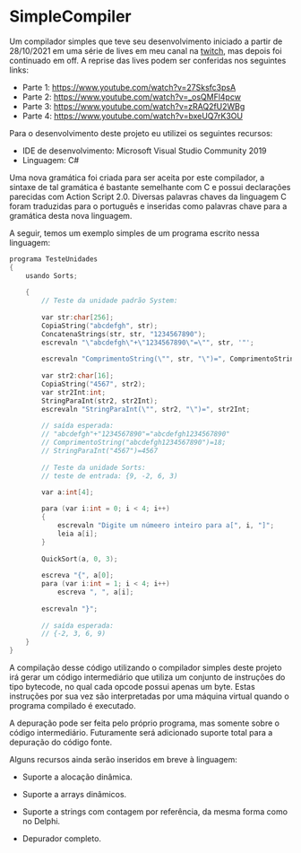 # SimpleCompiler
Um compilador simples que teve seu desenvolvimento iniciado a partir de 28/10/2021 em uma série de lives em meu canal na [twitch](https://www.twitch.tv/sharivanx), mas depois foi continuado em off. A reprise das lives podem ser conferidas nos seguintes links:

- Parte 1: https://www.youtube.com/watch?v=27Sksfc3psA
- Parte 2: https://www.youtube.com/watch?v=_osQMFl4pcw
- Parte 3: https://www.youtube.com/watch?v=zRAQ2fU2WBg
- Parte 4: https://www.youtube.com/watch?v=bxeUQ7rK3OU

Para o desenvolvimento deste projeto eu utilizei os seguintes recursos:

- IDE de desenvolvimento: Microsoft Visual Studio Community 2019
- Linguagem: C#

Uma nova gramática foi criada para ser aceita por este compilador, a sintaxe de tal gramática é bastante semelhante com C e possui declarações parecidas com Action Script 2.0. Diversas palavras chaves da linguagem C foram traduzidas para o português e inseridas como palavras chave para a gramática desta nova linguagem.

A seguir, temos um exemplo simples de um programa escrito nessa linguagem:

```c++
programa TesteUnidades
{
	usando Sorts;
	
	{
		// Teste da unidade padrão System:
		
		var str:char[256];
		CopiaString("abcdefgh", str);
		ConcatenaStrings(str, str, "1234567890");
		escrevaln "\"abcdefgh\"+\"1234567890\"=\"", str, '"';
		
		escrevaln "ComprimentoString(\"", str, "\")=", ComprimentoString(str);
		
		var str2:char[16];
		CopiaString("4567", str2);
		var str2Int:int;
		StringParaInt(str2, str2Int);
		escrevaln "StringParaInt(\"", str2, "\")=", str2Int;
		
		// saída esperada:
		// "abcdefgh"+"1234567890"="abcdefgh1234567890"
		// ComprimentoString("abcdefgh1234567890")=18;
		// StringParaInt("4567")=4567
		
		// Teste da unidade Sorts:
		// teste de entrada: {9, -2, 6, 3)
		
		var a:int[4];

		para (var i:int = 0; i < 4; i++)
		{
			escrevaln "Digite um númeero inteiro para a[", i, "]";
			leia a[i];
		}
		
		QuickSort(a, 0, 3);
		
		escreva "{", a[0];
		para (var i:int = 1; i < 4; i++)
			escreva ", ", a[i];
			
		escrevaln "}";
		
		// saída esperada:
		// {-2, 3, 6, 9)
	}
}
```

A compilação desse código utilizando o compilador simples deste projeto irá gerar um código intermediário que utiliza um conjunto de instruções do tipo bytecode, no qual cada opcode possui apenas um byte. Estas instruções por sua vez são interpretadas por uma máquina virtual quando o programa compilado é executado.

A depuração pode ser feita pelo próprio programa, mas somente sobre o código intermediário. Futuramente será adicionado suporte total para a depuração do código fonte.

Alguns recursos ainda serão inseridos em breve à linguagem:

- Suporte a alocação dinâmica.

- Suporte a arrays dinâmicos.

- Suporte a strings com contagem por referência, da mesma forma como no Delphi.

- Depurador completo.
